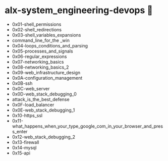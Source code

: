 # alx-system_engineering-devops :electric_plug:

- 0x01-shell_permissions
- 0x02-shell_redirections
- 0x03-shell_variables_expansions
- command_line_for_the _win
- 0x04-loops_conditions_and_parsing
- 0x05-processes_and_signals
- 0x06-regular_expressions
- 0x07-networking_basics
- 0x08-networking_basics_2
- 0x09-web_infrastructure_design
- 0x0A-configuration_management
- 0x0B-ssh
- 0x0C-web_server
- 0x0D-web_stack_debugging_0
- attack_is_the_best_defense
- 0x0F-load_balancer
- 0x0E-web_stack_debugging_1
- 0x10-https_ssl
- 0x11-what_happens_when_your_type_google_com_in_your_browser_and_press_enter
- 0x12-web_stack_debugging_2
- 0x13-firewall
- 0x14-mysql
- 0x15-api
